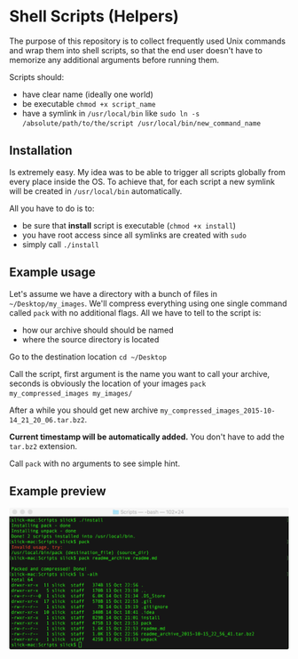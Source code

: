 # Shell Scripts (Helpers)

The purpose of this repository is to collect frequently used Unix commands and wrap them into shell scripts, 
so that the end user doesn't have to memorize any additional arguments before running them. 

Scripts should:
* have clear name (ideally one world)
* be executable `chmod +x script_name`
* have a symlink in `/usr/local/bin` like `sudo ln -s /absolute/path/to/the/script /usr/local/bin/new_command_name`

## Installation

Is extremely easy. My idea was to be able to trigger all scripts globally from every place inside the OS.
To achieve that, for each script a new symlink will be created in `/usr/local/bin` automatically.

All you have to do is to:
* be sure that **install** script is executable (`chmod +x install`)
* you have root access since all symlinks are created with `sudo`
* simply call `./install`

## Example usage

Let's assume we have a directory with a bunch of files in `~/Desktop/my_images`. We'll compress everything using 
one single command called `pack` with no additional flags. All we have to tell to the script is:
* how our archive should should be named
* where the source directory is located

Go to the destination location
`cd ~/Desktop`

Call the script, first argument is the name you want to call your archive, seconds is obviously the location of your images
`pack my_compressed_images my_images/`

After a while you should get new archive `my_compressed_images_2015-10-14_21_20_06.tar.bz2`. 

**Current timestamp will be automatically added.** You don't have to add the `tar.bz2` extension.

Call `pack` with no arguments to see simple hint.

## Example preview

![Example preview](https://raw.githubusercontent.com/komarnicki/shell-scripts/master/example.png)
